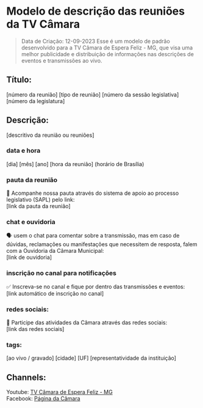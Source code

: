 # Modelo de descrição das reuniões da TV Câmara
> Data de Criação: 12-09-2023
Esse é um modelo de padrão desenvolvido para a TV Câmara de Espera Feliz - MG, que visa uma melhor publicidade e distribuição de informações nas descrições de eventos e transmissões ao vivo.

## Título:
[número da reunião] [tipo de reunião] [número da sessão legislativa] [número da legislatura]

## Descrição:
[descritivo da reunião ou reuniões]

### data e hora
[dia] [mês] [ano] [hora da reunião] (horário de Brasília)

### pauta da reunião
📃 Acompanhe nossa pauta através do sistema de apoio ao processo legislativo (SAPL) pelo link:<br>
[link da pauta da reunião]

### chat e ouvidoria
🗣 usem o chat para comentar sobre a transmissão, mas em caso de dúvidas, reclamações ou manifestações que necessitem de resposta, falem com a Ouvidoria da Câmara Municipal:<br>
[link de ouvidoria]

### inscrição no canal para notificações
✅ Inscreva-se no canal e fique por dentro das transmissões e eventos:<br>
[link automático de inscrição no canal]

### redes sociais:
📢 Participe das atividades da Câmara através das redes sociais:<br>
[link das redes sociais]

### tags:
[ao vivo / gravado] [cidade] [UF] [representatividade da instituição]

## Channels:
Youtube: [TV Câmara de Espera Feliz - MG](https://www.youtube.com/tvcamaraesperafelizmg "TV Câmara de Espera Feliz - MG")<br>
Facebook: [Página da Câmara](https://www.facebook.com/camaraefeliz "camaraefeliz")
